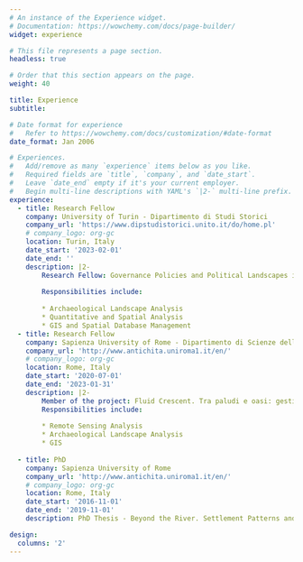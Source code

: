 ```yaml
---
# An instance of the Experience widget.
# Documentation: https://wowchemy.com/docs/page-builder/
widget: experience

# This file represents a page section.
headless: true

# Order that this section appears on the page.
weight: 40

title: Experience
subtitle:

# Date format for experience
#   Refer to https://wowchemy.com/docs/customization/#date-format
date_format: Jan 2006

# Experiences.
#   Add/remove as many `experience` items below as you like.
#   Required fields are `title`, `company`, and `date_start`.
#   Leave `date_end` empty if it's your current employer.
#   Begin multi-line descriptions with YAML's `|2-` multi-line prefix.
experience:
  - title: Research Fellow
    company: University of Turin - Dipartimento di Studi Storici
    company_url: 'https://www.dipstudistorici.unito.it/do/home.pl'
    # company_logo: org-gc
    location: Turin, Italy
    date_start: '2023-02-01'
    date_end: ''
    description: |2-
        Research Fellow: Governance Policies and Political Landscapes in the Southern Levant during the Neo-Assyrian Empire. Part of the project [The Empire Strikes Back: The Geography of Governance Strategies in the Assyrian Empire](https://www.dipstudistorici.unito.it/do/progetti.pl/Show?_id=iuxd)
        
        Responsibilities include:
        
        * Archaeological Landscape Analysis
        * Quantitative and Spatial Analysis
        * GIS and Spatial Database Management
  - title: Research Fellow
    company: Sapienza University of Rome - Dipartimento di Scienze dell'Antichità
    company_url: 'http://www.antichita.uniroma1.it/en/'
    # company_logo: org-gc
    location: Rome, Italy
    date_start: '2020-07-01'
    date_end: '2023-01-31'
    description: |2-
        Member of the project: Fluid Crescent. Tra paludi e oasi: gestione, morfologia e ricognizione dei paesaggi acquatici in Siria e Iraq.  
        Responsibilities include:
        
        * Remote Sensing Analysis
        * Archaeological Landscape Analysis
        * GIS
        
  - title: PhD
    company: Sapienza University of Rome
    company_url: 'http://www.antichita.uniroma1.it/en/'
    # company_logo: org-gc
    location: Rome, Italy
    date_start: '2016-11-01'
    date_end: '2019-11-01'
    description: PhD Thesis - Beyond the River. Settlement Patterns and Models of Occupation along the Euphrates in Syria and Iraq during the Iron Age.

design:
  columns: '2'
---
```



